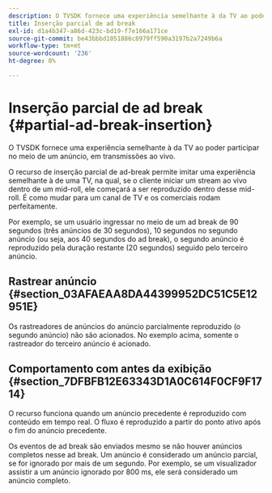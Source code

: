 ```yaml
---
description: O TVSDK fornece uma experiência semelhante à da TV ao poder participar no meio de um anúncio, em transmissões ao vivo.
title: Inserção parcial de ad break
exl-id: d1a4b347-a86d-423c-bd19-f7e166a171ce
source-git-commit: be43bbbd1051886c8979ff590a3197b2a7249b6a
workflow-type: tm+mt
source-wordcount: '236'
ht-degree: 0%

---
```


# Inserção parcial de ad break {#partial-ad-break-insertion}

O TVSDK fornece uma experiência semelhante à da TV ao poder participar no meio de um anúncio, em transmissões ao vivo.

O recurso de inserção parcial de ad-break permite imitar uma experiência semelhante à de uma TV, na qual, se o cliente iniciar um stream ao vivo dentro de um mid-roll, ele começará a ser reproduzido dentro desse mid-roll. É como mudar para um canal de TV e os comerciais rodam perfeitamente.

Por exemplo, se um usuário ingressar no meio de um ad break de 90 segundos (três anúncios de 30 segundos), 10 segundos no segundo anúncio (ou seja, aos 40 segundos do ad break), o segundo anúncio é reproduzido pela duração restante (20 segundos) seguido pelo terceiro anúncio.

## Rastrear anúncio {#section_03AFAEAA8DA44399952DC51C5E12951E}

Os rastreadores de anúncios do anúncio parcialmente reproduzido (o segundo anúncio) não são acionados. No exemplo acima, somente o rastreador do terceiro anúncio é acionado.

## Comportamento com antes da exibição {#section_7DFBFB12E63343D1A0C614F0CF9F1714}

O recurso funciona quando um anúncio precedente é reproduzido com conteúdo em tempo real. O fluxo é reproduzido a partir do ponto ativo após o fim do anúncio precedente.

Os eventos de ad break são enviados mesmo se não houver anúncios completos nesse ad break. Um anúncio é considerado um anúncio parcial, se for ignorado por mais de um segundo. Por exemplo, se um visualizador assistir a um anúncio ignorado por 800 ms, ele será considerado um anúncio completo.
